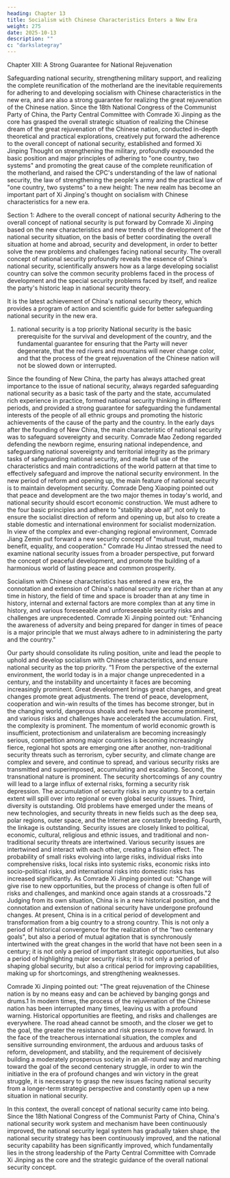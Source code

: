 ```yaml
---
heading: Chapter 13
title: Socialism with Chinese Characteristics Enters a New Era
weight: 275
date: 2025-10-13
description: ""
c: "darkslategray"
---
```



Chapter XIII: A Strong Guarantee for National Rejuvenation

Safeguarding national security, strengthening military support, and realizing the complete
reunification of the motherland are the inevitable requirements for adhering to and developing
socialism with Chinese characteristics in the new era, and are also a strong guarantee for realizing
the great rejuvenation of the Chinese nation. Since the 18th National Congress of the Communist
Party of China, the Party Central Committee with Comrade Xi Jinping as the core has grasped the
overall strategic situation of realizing the Chinese dream of the great rejuvenation of the Chinese
nation, conducted in-depth theoretical and practical explorations, creatively put forward the
adherence to the overall concept of national security, established and formed Xi Jinping Thought on
strengthening the military, profoundly expounded the basic position and major principles of
adhering to "one country, two systems" and promoting the great cause of the complete reunification
of the motherland, and raised the CPC's understanding of the law of national security, the law of
strengthening the people's army and the practical law of "one country, two systems" to a new height:
The new realm has become an important part of Xi Jinping's thought on socialism with Chinese
characteristics for a new era.

Section 1: Adhere to the overall concept of national security
Adhering to the overall concept of national security is put forward by Comrade Xi Jinping based on
the new characteristics and new trends of the development of the national security situation, on the
basis of better coordinating the overall situation at home and abroad, security and development, in
order to better solve the new problems and challenges facing national security. The overall concept
of national security profoundly reveals the essence of China's national security, scientifically
answers how as a large developing socialist country can solve the common security problems faced
in the process of development and the special security problems faced by itself, and realize the
party's historic leap in national security theory.

It is the latest achievement of China's national security theory, which provides a program of action
and scientific guide for better safeguarding national security in the new era.

1. national security is a top priority
National security is the basic prerequisite for the survival and development of the country, and the
fundamental guarantee for ensuring that the Party will never degenerate, that the red rivers and
mountains will never change color, and that the process of the great rejuvenation of the Chinese
nation will not be slowed down or interrupted.

Since the founding of New China, the party has always attached great importance to the issue of
national security, always regarded safeguarding national security as a basic task of the party and the
state, accumulated rich experience in practice, formed national security thinking in different periods,
and provided a strong guarantee for safeguarding the fundamental interests of the people of all ethnic
groups and promoting the historic achievements of the cause of the party and the country. In the
early days after the founding of New China, the main characteristic of national security was to
safeguard sovereignty and security. Comrade Mao Zedong regarded defending the newborn regime,
ensuring national independence, and safeguarding national sovereignty and territorial integrity as
the primary tasks of safeguarding national security, and made full use of the characteristics and main
contradictions of the world pattern at that time to effectively safeguard and improve the national
security environment. In the new period of reform and opening up, the main feature of national
security is to maintain development security. Comrade Deng Xiaoping pointed out that peace and
development are the two major themes in today's world, and national security should escort
economic construction. We must adhere to the four basic principles and adhere to "stability above
all", not only to ensure the socialist direction of reform and opening up, but also to create a stable
domestic and international environment for socialist modernization. In view of the complex and
ever-changing regional environment, Comrade Jiang Zemin put forward a new security concept of
"mutual trust, mutual benefit, equality, and cooperation." Comrade Hu Jintao stressed the need to
examine national security issues from a broader perspective, put forward the concept of peaceful
development, and promote the building of a harmonious world of lasting peace and common
prosperity.

Socialism with Chinese characteristics has entered a new era, the connotation and extension of
China's national security are richer than at any time in history, the field of time and space is broader
than at any time in history, internal and external factors are more complex than at any time in history,
and various foreseeable and unforeseeable security risks and challenges are unprecedented.
Comrade Xi Jinping pointed out: "Enhancing the awareness of adversity and being prepared for
danger in times of peace is a major principle that we must always adhere to in administering the
party and the country."

Our party should consolidate its ruling position, unite and lead the people to uphold and develop
socialism with Chinese characteristics, and ensure national security as the top priority. ”1
From the perspective of the external environment, the world today is in a major change
unprecedented in a century, and the instability and uncertainty it faces are becoming increasingly
prominent. Great development brings great changes, and great changes promote great adjustments.
The trend of peace, development, cooperation and win-win results of the times has become stronger,
but in the changing world, dangerous shoals and reefs have become prominent, and various risks
and challenges have accelerated the accumulation. First, the complexity is prominent. The
momentum of world economic growth is insufficient, protectionism and unilateralism are becoming
increasingly serious, competition among major countries is becoming increasingly fierce, regional
hot spots are emerging one after another, non-traditional security threats such as terrorism, cyber
security, and climate change are complex and severe, and continue to spread, and various security
risks are transmitted and superimposed, accumulating and escalating. Second, the transnational
nature is prominent. The security shortcomings of any country will lead to a large influx of external
risks, forming a security risk depression. The accumulation of security risks in any country to a
certain extent will spill over into regional or even global security issues. Third, diversity is
outstanding. Old problems have emerged under the means of new technologies, and security threats
in new fields such as the deep sea, polar regions, outer space, and the Internet are constantly breeding.
Fourth, the linkage is outstanding. Security issues are closely linked to political, economic, cultural,
religious and ethnic issues, and traditional and non-traditional security threats are intertwined.
Various security issues are intertwined and interact with each other, creating a fission effect. The
probability of small risks evolving into large risks, individual risks into comprehensive risks, local
risks into systemic risks, economic risks into socio-political risks, and international risks into
domestic risks has increased significantly. As Comrade Xi Jinping pointed out: "Change will give
rise to new opportunities, but the process of change is often full of risks and challenges, and mankind
once again stands at a crossroads."2
Judging from its own situation, China is in a new historical position, and the connotation and
extension of national security have undergone profound changes. At present, China is in a critical
period of development and transformation from a big country to a strong country. This is not only a
period of historical convergence for the realization of the "two centenary goals", but also a period
of mutual agitation that is synchronously intertwined with the great changes in the world that have
not been seen in a century; it is not only a period of important strategic opportunities, but also a
period of highlighting major security risks; it is not only a period of shaping global security, but also
a critical period for improving capabilities, making up for shortcomings, and strengthening
weaknesses.

Comrade Xi Jinping pointed out: "The great rejuvenation of the Chinese nation is by no means easy
and can be achieved by banging gongs and drums.1 In modern times, the process of the rejuvenation
of the Chinese nation has been interrupted many times, leaving us with a profound warning.
Historical opportunities are fleeting, and risks and challenges are everywhere. The road ahead
cannot be smooth, and the closer we get to the goal, the greater the resistance and risk pressure to
move forward. In the face of the treacherous international situation, the complex and sensitive
surrounding environment, the arduous and arduous tasks of reform, development, and stability, and
the requirement of decisively building a moderately prosperous society in an all-round way and
marching toward the goal of the second centenary struggle, in order to win the initiative in the era
of profound changes and win victory in the great struggle, it is necessary to grasp the new issues
facing national security from a longer-term strategic perspective and constantly open up a new
situation in national security.

In this context, the overall concept of national security came into being. Since the 18th National
Congress of the Communist Party of China, China's national security work system and mechanism
have been continuously improved, the national security legal system has gradually taken shape, the
national security strategy has been continuously improved, and the national security capability has
been significantly improved, which fundamentally lies in the strong leadership of the Party Central
Committee with Comrade Xi Jinping as the core and the strategic guidance of the overall national
security concept.

